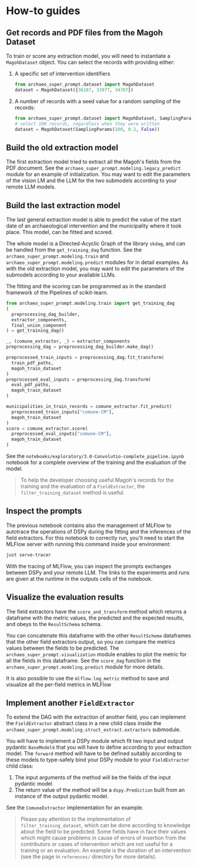# How-to guides

## Get records and PDF files from the Magoh Dataset

To train or score any extraction model, you will need to instantiate a
`MagohDataset` object. You can select the records with providing either:

1. A specific set of intervention identifiers
   ```py
   from archaeo_super_prompt.dataset import MagohDataset
   dataset = MagohDataset({36187, 31977, 34787})
   ```
2. A number of records with a seed value for a random sampling of the records:
   ```py
   from archaeo_super_prompt.dataset import MagohDataset, SamplingParams
   # select 100 records, regardless when they were written
   dataset = MagohDataset(SamplingParams(100, 0.2, False))
   ```

## Build the old extraction model

The first extraction model tried to extract all the Magoh's fields from the PDF
document. See the `archaeo_super_prompt.modeling.legacy_predict` module for an
example of initialization. You may want to edit the parameters of the vision LM
and the LLM for the two submodels according to your remote LLM models.

## Build the last extraction model

The last general extraction model is able to predict the value of the start
date of an archaeological intervention and the municipality where it took
place. This model, can be fitted and scored.

The whole model is a Directed-Acyclic Graph of the library `skdag`, and can be
handled from the `get_training_dag` function. See the
`archaeo_super_prompt.modeling.train` and
`archaeo_super_prompt.modeling.predict` modules for in detail examples. As with
the old extraction model, you may want to edit the parameters of the submodels
according to your available LLMs.

The fitting and the scoring can be programmed as in the standard framework of
the Pipelines of scikit-learn.

```py
from archaeo_super_prompt.modeling.train import get_training_dag
(
  preprocessing_dag_builder,
  extractor_components,
  final_union_component
) = get_training_dag()

_, (comune_extractor, _) = extractor_components
preprocessing_dag = preprocessing_dag_builder.make_dag()

preprocessed_train_inputs = preprocessing_dag.fit_transform(
  train_pdf_paths,
  magoh_train_dataset
)
preprocessed_eval_inputs = preprocessing_dag.transform(
  eval_pdf_paths,
  magoh_train_dataset
)

municipalities_in_train_records = comune_extractor.fit_predict(
  preprocessed_train_inputs["comune-CM"],
  magoh_train_dataset
)
score = comune_extractor.score(
  preprocessed_eval_inputs["comune-CM"],
  magoh_train_dataset
)
```

See the `notebooks/exploratory/3.0-Convolutio-complete_pipeline.ipynb` notebook
for a complete overview of the training and the evaluation of the model.

> To help the developer choosing useful Magoh's records for the training and
> the evaluation of a `FieldExtractor`, the `filter_training_dataset` method
> is useful.

## Inspect the prompts

The previous notebook contains also the management of MLFlow to autotrace the
operations of DSPy during the fitting and the inferences of the field
extractors. For this notebook to correctly run, you'll need to start the MLFlow
server with running this command inside your environment:

```sh
just serve-tracer
```

With the tracing of MLFlow, you can inspect the prompts exchanges between DSPy
and your remote LLM. The links to the experiments and runs are given at the
runtime in the outputs cells of the notebook.

## Visualize the evaluation results

The field extractors have the `score_and_transform` method which returns a
dataframe with the metric values, the predicted and the expected results, and
obeys to the `ResultSchema` schema.

You can concatenate this dataframe with the other `ResultSchema` dataframes
that the other field extractors output, so you can compare the metrics values
between the fields to be predicted. The `archaeo_super_prompt.visualization`
module enables to plot the metric for all the fields in this dataframe. See the
`score_dag` function in the `archaeo_super_prompt.modeling.predict` module for
more details.

It is also possible to use the `mlflow.log_metric` method to save and visualize
all the per-field metrics in MLFlow

## Implement another `FieldExtractor`

To extend the DAG with the extraction of another field, you can implement the
`FieldExtractor` abstract class in a new child class inside the
`archaeo_super_prompt.modeling.struct_extract.extractors` submodule.

You will have to implement a DSPy module which fit two input and output
pydantic `BaseModel`s that you will have to define according to your extraction
model. The `forward` method will have to be defined suitably according to these
models to type-safely bind your DSPy module to your `FieldExtractor` child
class:

1. The input arguments of the method will be the fields of the input pydantic
   model
2. The return value of the method will be a `dspy.Prediction` built from an
   instance of the output pydantic model.

See the `ComuneExtractor` implementation for an example.

> Please pay attention to the implementation of `filter_training_dataset`, which
> can be done according to knowledge about the field to be predicted. Some fields
> have in face their values which might cause problems in cause of errors of
> insertion from the contributors or cases of intervention which are not useful
> for a training or an evaluation. An example is the duration of an
> intervention (see the page in `references/` directory for more details).
